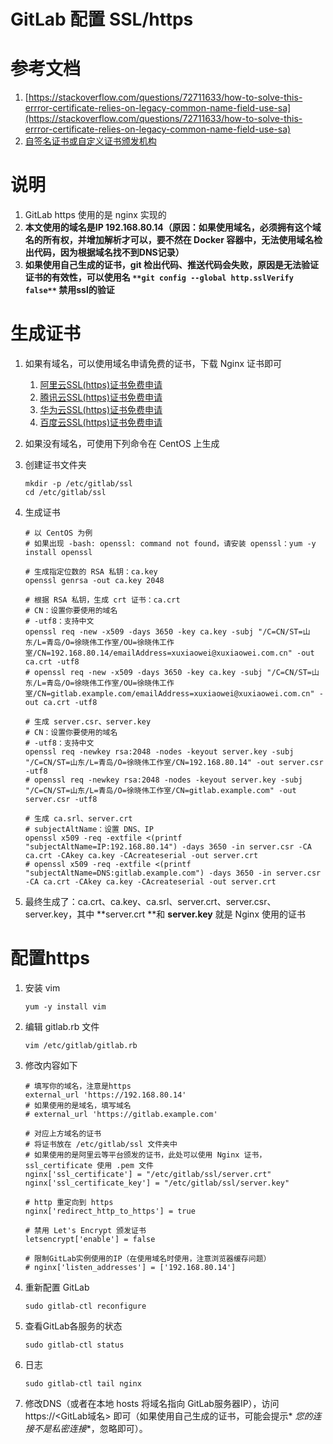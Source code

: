 # GitLab 配置 SSL/https

# 参考文档

1. [https://stackoverflow.com/questions/72711633/how-to-solve-this-errror-certificate-relies-on-legacy-common-name-field-use-sa](https://stackoverflow.com/questions/72711633/how-to-solve-this-errror-certificate-relies-on-legacy-common-name-field-use-sa)
2. [自签名证书或自定义证书颁发机构](https://docs.gitlab.cn/runner/configuration/tls-self-signed.html)

# 说明

1. GitLab https 使用的是 nginx 实现的
2. **本文使用的域名是IP 192.168.80.14（原因：如果使用域名，必须拥有这个域名的所有权，并增加解析才可以，要不然在 Docker
   容器中，无法使用域名检出代码，因为根据域名找不到DNS记录）**
3. **如果使用自己生成的证书，git
   检出代码、推送代码会失败，原因是无法验证证书的有效性，可以使用名 **`**git config --global http.sslVerify false**`**
   禁用ssl的验证**

# 生成证书

1. 如果有域名，可以使用域名申请免费的证书，下载 Nginx 证书即可
    1. [阿里云SSL(https)证书免费申请](https://yundun.console.aliyun.com/?p=cas#/certExtend/buy)
    2. [腾讯云SSL(https)证书免费申请](https://console.cloud.tencent.com/ssl)
    3. [华为云SSL(https)证书免费申请](https://console.huaweicloud.com/console/#/ccm/scs/certList)
    4. [百度云SSL(https)证书免费申请](https://console.bce.baidu.com/cas/#/cas/purchased/common/list)
2. 如果没有域名，可使用下列命令在 CentOS 上生成
3. 创建证书文件夹
   ```shell
   mkdir -p /etc/gitlab/ssl
   cd /etc/gitlab/ssl
   ```

4. 生成证书
   ```shell
   # 以 CentOS 为例
   # 如果出现 -bash: openssl: command not found，请安装 openssl：yum -y install openssl
   
   # 生成指定位数的 RSA 私钥：ca.key
   openssl genrsa -out ca.key 2048
   
   # 根据 RSA 私钥，生成 crt 证书：ca.crt
   # CN：设置你要使用的域名
   # -utf8：支持中文
   openssl req -new -x509 -days 3650 -key ca.key -subj "/C=CN/ST=山东/L=青岛/O=徐晓伟工作室/OU=徐晓伟工作室/CN=192.168.80.14/emailAddress=xuxiaowei@xuxiaowei.com.cn" -out ca.crt -utf8
   # openssl req -new -x509 -days 3650 -key ca.key -subj "/C=CN/ST=山东/L=青岛/O=徐晓伟工作室/OU=徐晓伟工作室/CN=gitlab.example.com/emailAddress=xuxiaowei@xuxiaowei.com.cn" -out ca.crt -utf8
   
   # 生成 server.csr、server.key
   # CN：设置你要使用的域名
   # -utf8：支持中文
   openssl req -newkey rsa:2048 -nodes -keyout server.key -subj "/C=CN/ST=山东/L=青岛/O=徐晓伟工作室/CN=192.168.80.14" -out server.csr -utf8
   # openssl req -newkey rsa:2048 -nodes -keyout server.key -subj "/C=CN/ST=山东/L=青岛/O=徐晓伟工作室/CN=gitlab.example.com" -out server.csr -utf8
   
   # 生成 ca.srl、server.crt
   # subjectAltName：设置 DNS、IP
   openssl x509 -req -extfile <(printf "subjectAltName=IP:192.168.80.14") -days 3650 -in server.csr -CA ca.crt -CAkey ca.key -CAcreateserial -out server.crt
   # openssl x509 -req -extfile <(printf "subjectAltName=DNS:gitlab.example.com") -days 3650 -in server.csr -CA ca.crt -CAkey ca.key -CAcreateserial -out server.crt
   ```

5. 最终生成了：ca.crt、ca.key、ca.srl、server.crt、server.csr、server.key，其中 **server.crt **和 **server.key** 就是 Nginx
   使用的证书

# 配置https

1. 安装 vim

    ```shell
    yum -y install vim
    ```

2. 编辑 gitlab.rb 文件

    ```shell
    vim /etc/gitlab/gitlab.rb
    ```

3. 修改内容如下

    ```shell
    # 填写你的域名，注意是https
    external_url 'https://192.168.80.14'
    # 如果使用的是域名，填写域名
    # external_url 'https://gitlab.example.com'
    
    # 对应上方域名的证书
    # 将证书放在 /etc/gitlab/ssl 文件夹中
    # 如果使用的是阿里云等平台颁发的证书，此处可以使用 Nginx 证书，ssl_certificate 使用 .pem 文件
    nginx['ssl_certificate'] = "/etc/gitlab/ssl/server.crt"
    nginx['ssl_certificate_key'] = "/etc/gitlab/ssl/server.key"
    
    # http 重定向到 https
    nginx['redirect_http_to_https'] = true
    
    # 禁用 Let's Encrypt 颁发证书
    letsencrypt['enable'] = false
    
    # 限制GitLab实例使用的IP（在使用域名时使用，注意浏览器缓存问题）
    # nginx['listen_addresses'] = ['192.168.80.14']
    ```

4. 重新配置 GitLab

    ```shell
    sudo gitlab-ctl reconfigure
    ```

5. 查看GitLab各服务的状态

    ```shell
    sudo gitlab-ctl status
    ```

6. 日志

    ```shell
    sudo gitlab-ctl tail nginx
    ```

7. 修改DNS（或者在本地 hosts 将域名指向 GitLab服务器IP），访问https://<GitLab域名> 即可（如果使用自己生成的证书，可能会提示*
   *您的连接不是私密连接**，忽略即可）。

